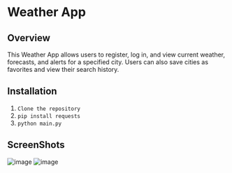 # Weather App

## Overview
This Weather App allows users to register, log in, and view current weather, forecasts, and alerts for a specified city. Users can also save cities as favorites and view their search history.
## Installation
1. `Clone the repository`
2. `pip install requests`
3. `python main.py`

## ScreenShots
![image](https://github.com/user-attachments/assets/77c62543-0cf6-4dd1-8b6c-e8402fb2d40b)
![image](https://github.com/user-attachments/assets/4ba80bc9-01e6-4c80-b841-9d639a5db34b)
